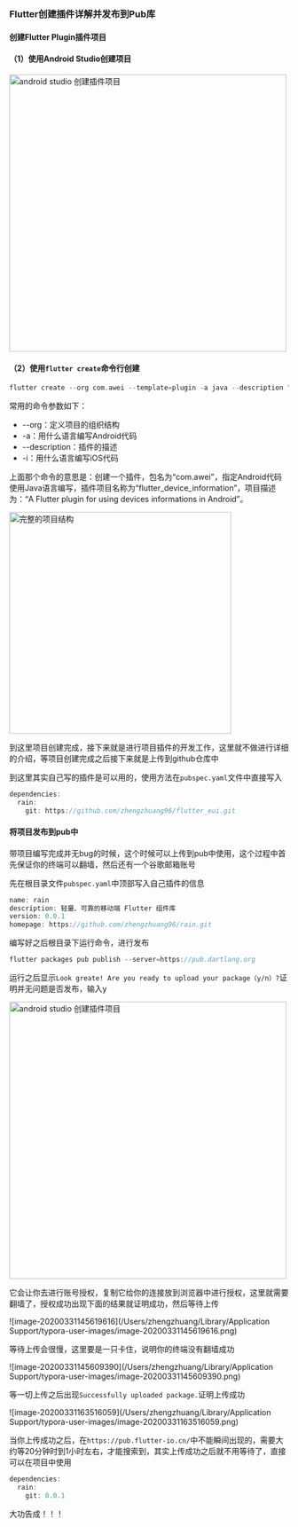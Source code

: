 ### Flutter创建插件详解并发布到Pub库

#### 创建Flutter Plugin插件项目

#### （1）使用Android Studio创建项目

<img src='/Users/zhengzhuang/Library/Application Support/typora-user-images/image-20200331161158331.png' width='500' alt='android studio 创建插件项目' />

#### （2）使用`flutter create`命令行创建

```dart
flutter create --org com.awei --template=plugin -a java --description "A Flutter plugin for using devices informations in Android" flutter_device_information
```

常用的命令参数如下：

- --org：定义项目的组织结构
- -a：用什么语言编写Android代码
- --description：插件的描述
- -i：用什么语言编写iOS代码

上面那个命令的意思是：创建一个插件，包名为“com.awei”，指定Android代码使用Java语言编写，插件项目名称为“flutter_device_information”，项目描述为：“A Flutter plugin for using devices informations in Android”。

<img src='https://upload-images.jianshu.io/upload_images/6098829-378c8ff66e6b945d.png' width='400' alt='完整的项目结构' />

到这里项目创建完成，接下来就是进行项目插件的开发工作，这里就不做进行详细的介绍，等项目创建完成之后接下来就是上传到github仓库中

到这里其实自己写的插件是可以用的，使用方法在`pubspec.yaml`文件中直接写入

```dart
dependencies:
  rain:
    git: https://github.com/zhengzhuang96/flutter_eui.git
```



#### 将项目发布到pub中

带项目编写完成并无bug的时候，这个时候可以上传到pub中使用，这个过程中首先保证你的终端可以翻墙，然后还有一个谷歌邮箱账号

先在根目录文件`pubspec.yaml`中顶部写入自己插件的信息

```dart
name: rain
description: 轻量、可靠的移动端 Flutter 组件库
version: 0.0.1
homepage: https://github.com/zhengzhuang96/rain.git
```

编写好之后根目录下运行命令，进行发布

```dart
flutter packages pub publish --server=https://pub.dartlang.org
```

运行之后显示`Look greate! Are you ready to upload your package（y/n）?`证明并无问题是否发布，输入y

<img src='/Users/zhengzhuang/Library/Application Support/typora-user-images/image-20200331145358750.png' width='500' alt='android studio 创建插件项目' />

它会让你去进行账号授权，复制它给你的连接放到浏览器中进行授权，这里就需要翻墙了，授权成功出现下面的结果就证明成功，然后等待上传

![image-20200331145619616](/Users/zhengzhuang/Library/Application Support/typora-user-images/image-20200331145619616.png)

等待上传会很慢，这里要是一只卡住，说明你的终端没有翻墙成功

![image-20200331145609390](/Users/zhengzhuang/Library/Application Support/typora-user-images/image-20200331145609390.png)

等一切上传之后出现`Successfully uploaded package.`证明上传成功

![image-20200331163516059](/Users/zhengzhuang/Library/Application Support/typora-user-images/image-20200331163516059.png)

当你上传成功之后，在`https://pub.flutter-io.cn/`中不能瞬间出现的，需要大约等20分钟时到1小时左右，才能搜索到，其实上传成功之后就不用等待了，直接可以在项目中使用

```dart
dependencies:
  rain:
    git: 0.0.1
```

大功告成！！！

